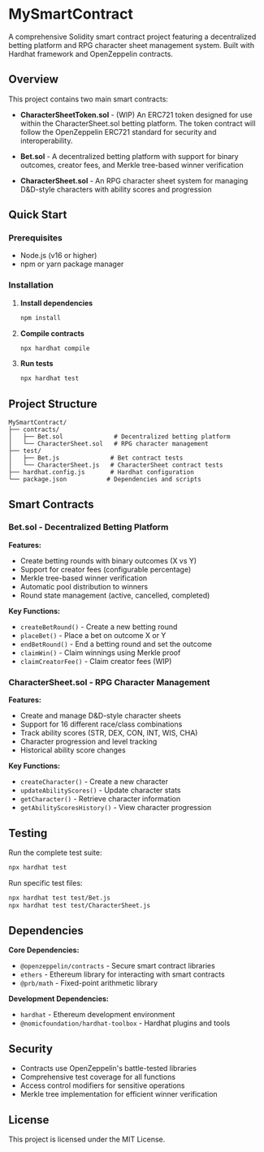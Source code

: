 # MySmartContract

A comprehensive Solidity smart contract project featuring a decentralized betting platform and RPG character sheet management system. Built with Hardhat framework and OpenZeppelin contracts.

## Overview

This project contains two main smart contracts:
- **CharacterSheetToken.sol** - (WIP) An ERC721 token designed for use within the CharacterSheet.sol betting platform. The token contract will follow the OpenZeppelin ERC721 standard for security and interoperability.

- **Bet.sol** - A decentralized betting platform with support for binary outcomes, creator fees, and Merkle tree-based winner verification
- **CharacterSheet.sol** - An RPG character sheet system for managing D&D-style characters with ability scores and progression

## Quick Start

### Prerequisites

- Node.js (v16 or higher)
- npm or yarn package manager

### Installation

1. **Install dependencies**
   ```bash
   npm install
   ```

2. **Compile contracts**
   ```bash
   npx hardhat compile
   ```

3. **Run tests**
   ```bash
   npx hardhat test
   ```

## Project Structure

```
MySmartContract/
├── contracts/
│   ├── Bet.sol              # Decentralized betting platform
│   └── CharacterSheet.sol   # RPG character management
├── test/
│   ├── Bet.js              # Bet contract tests
│   └── CharacterSheet.js   # CharacterSheet contract tests
├── hardhat.config.js       # Hardhat configuration
└── package.json           # Dependencies and scripts
```

## Smart Contracts

### Bet.sol - Decentralized Betting Platform

**Features:**
- Create betting rounds with binary outcomes (X vs Y)
- Support for creator fees (configurable percentage)
- Merkle tree-based winner verification
- Automatic pool distribution to winners
- Round state management (active, cancelled, completed)

**Key Functions:**
- `createBetRound()` - Create a new betting round
- `placeBet()` - Place a bet on outcome X or Y
- `endBetRound()` - End a betting round and set the outcome
- `claimWin()` - Claim winnings using Merkle proof
- `claimCreatorFee()` - Claim creator fees (WIP)

### CharacterSheet.sol - RPG Character Management

**Features:**
- Create and manage D&D-style character sheets
- Support for 16 different race/class combinations
- Track ability scores (STR, DEX, CON, INT, WIS, CHA)
- Character progression and level tracking
- Historical ability score changes

**Key Functions:**
- `createCharacter()` - Create a new character
- `updateAbilityScores()` - Update character stats
- `getCharacter()` - Retrieve character information
- `getAbilityScoresHistory()` - View character progression

## Testing

Run the complete test suite:

```bash
npx hardhat test
```

Run specific test files:

```bash
npx hardhat test test/Bet.js
npx hardhat test test/CharacterSheet.js
```

## Dependencies

**Core Dependencies:**
- `@openzeppelin/contracts` - Secure smart contract libraries
- `ethers` - Ethereum library for interacting with smart contracts
- `@prb/math` - Fixed-point arithmetic library

**Development Dependencies:**
- `hardhat` - Ethereum development environment
- `@nomicfoundation/hardhat-toolbox` - Hardhat plugins and tools

## Security

- Contracts use OpenZeppelin's battle-tested libraries
- Comprehensive test coverage for all functions
- Access control modifiers for sensitive operations
- Merkle tree implementation for efficient winner verification

## License

This project is licensed under the MIT License.

